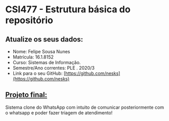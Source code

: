 # CSI477 - Estrutura básica do repositório

## Atualize os seus dados:

- Nome: Felipe Sousa Nunes
- Matrícula: 16.1.8152
- Curso: Sistemas de Informação.
- Semestre/Ano correntes: PLE . 2020/3
- Link para o seu GitHub: [https://github.com/nesks](https://github.com/nesks)

## [Projeto final:](./Projeto/README.md) 


Sistema clone do WhatsApp com intuito de comunicar posteriormente com o whatsapp e poder fazer triagem de atendimento!
